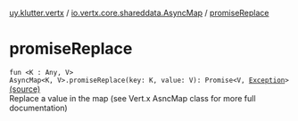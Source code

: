 [uy.klutter.vertx](../index.md) / [io.vertx.core.shareddata.AsyncMap](index.md) / [promiseReplace](.)


# promiseReplace
<code>fun <K : Any, V> AsyncMap<K, V>.promiseReplace(key: K, value: V): Promise<V, [Exception](http://docs.oracle.com/javase/6/docs/api/java/lang/Exception.html)></code> [(source)](https://github.com/kohesive/klutter/blob/master/vertx3-jdk8/src/main/kotlin/uy/klutter/vertx/VertxSharedData.kt#L201)<br/>
Replace a value in the map (see Vert.x AsncMap class for more full documentation)


